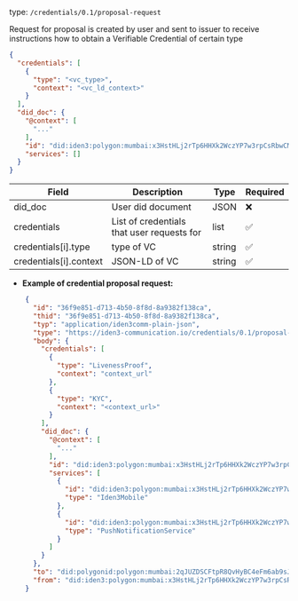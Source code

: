 
type: `/credentials/0.1/proposal-request`

Request for proposal is created by user and sent to issuer to receive instructions how to obtain a Verifiable Credential of certain type
```json
{
  "credentials": [
    {
      "type": "<vc_type>",
      "context": "<vc_ld_context>"
    }
  ],
  "did_doc": {
    "@context": [
      "..."
    ],
    "id": "did:iden3:polygon:mumbai:x3HstHLj2rTp6HHXk2WczYP7w3rpCsRbwCMeaQ2H2",
    "services": []
  }
}
```

| Field                  | Description                                               | Type   | Required  |
|------------------------|-----------------------------------------------------------|--------|-----------|
| did_doc                | User did document                                         | JSON   | ❌        |
| credentials            | List of  credentials that user requests for               | list   | ✅        |
| credentials[i].type    | type of VC                                                | string | ✅        |
| credentials[i].context | JSON-LD of VC                                             | string | ✅        |

- **Example of credential proposal request:**

```json
    {
      "id": "36f9e851-d713-4b50-8f8d-8a9382f138ca",
      "thid": "36f9e851-d713-4b50-8f8d-8a9382f138ca",
      "typ": "application/iden3comm-plain-json",
      "type": "https://iden3-communication.io/credentials/0.1/proposal-request",
      "body": {
        "credentials": [
          {
            "type": "LivenessProof",
            "context": "context_url"
          },
          {
            "type": "KYC",
            "context": "<context_url>"
          }
        ],
        "did_doc": {
          "@context": [
            "..."
          ],
          "id": "did:iden3:polygon:mumbai:x3HstHLj2rTp6HHXk2WczYP7w3rpCsRbwCMeaQ2H2",
          "services": [
            {
              "id": "did:iden3:polygon:mumbai:x3HstHLj2rTp6HHXk2WczYP7w3rpCsRbwCMeaQ2H2/mobile",
              "type": "Iden3Mobile"
            },
            {
              "id": "did:iden3:polygon:mumbai:x3HstHLj2rTp6HHXk2WczYP7w3rpCsRbwCMeaQ2H2/push",
              "type": "PushNotificationService"
            }
          ]
        }
      },
      "to": "did:polygonid:polygon:mumbai:2qJUZDSCFtpR8QvHyBC4eFm6ab9sJo5rqPbcaeyGC4",
      "from": "did:iden3:polygon:mumbai:x3HstHLj2rTp6HHXk2WczYP7w3rpCsRbwCMeaQ2H2"
    } 
```
